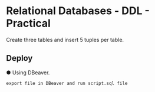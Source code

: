 # Relational Databases - DDL - Practical

Create three tables and insert 5 tuples per table.

## Deploy

● Using DBeaver.
```
export file in DBeaver and run script.sql file
```
